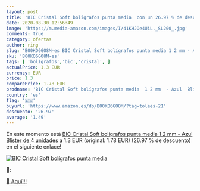 ```yaml
---
layout: post
title: 'BIC Cristal Soft bolígrafos punta media  con un 26.97 % de descuento'
date: 2020-08-30 12:56:49
image: 'https://m.media-amazon.com/images/I/41KHJOe4UiL._SL200_.jpg'
comments: true
category: ofertas
author: ring
slug: 'B00KO6GO8M-es BIC Cristal Soft bolígrafos punta media 1 2 mm - Azul...'
sku: 'B00KO6GO8M-es'
tags: [ 'bolígrafos','bic','cristal', ]
actualPrice: 1.3 EUR
currency: EUR
price: 1.3
comparePrice: 1.78 EUR
prodname: 'BIC Cristal Soft bolígrafos punta media  1 2 mm  - Azul  Blíster de 4 unidades'
country: 'es'
flag: '🇪🇸'
buyurl: 'https://www.amazon.es/dp/B00KO6GO8M/?tag=tolees-21'
descuento: '26.97'
average: '1.49'
---
```


En este momento está [BIC Cristal Soft bolígrafos punta media  1 2 mm  - Azul  Blíster de 4 unidades](https://www.amazon.es/dp/B00KO6GO8M/?tag=tolees-21) a 1.3 EUR (original: 1.78 EUR) (26.97 %  de descuento) en el siguiente enlace!

[![BIC Cristal Soft bolígrafos punta media ](https://m.media-amazon.com/images/I/41KHJOe4UiL._SL200_.jpg)](https://www.amazon.es/dp/B00KO6GO8M/?tag=tolees-21)

🔎:


[🛒 Aquí!!!](https://www.amazon.es/dp/B00KO6GO8M/?tag=tolees-21)
